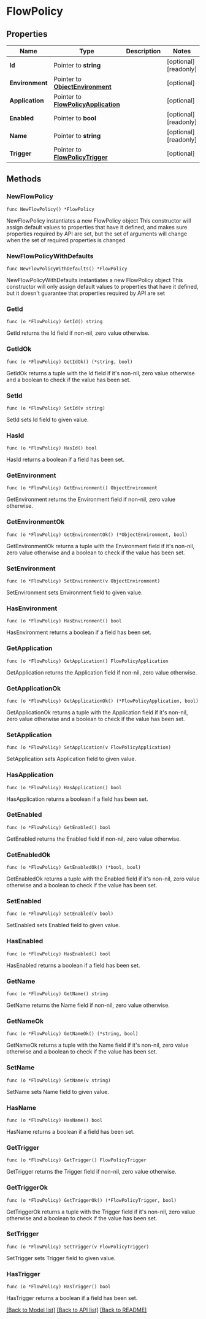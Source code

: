 # FlowPolicy

## Properties

Name | Type | Description | Notes
------------ | ------------- | ------------- | -------------
**Id** | Pointer to **string** |  | [optional] [readonly] 
**Environment** | Pointer to [**ObjectEnvironment**](ObjectEnvironment.md) |  | [optional] 
**Application** | Pointer to [**FlowPolicyApplication**](FlowPolicyApplication.md) |  | [optional] 
**Enabled** | Pointer to **bool** |  | [optional] [readonly] 
**Name** | Pointer to **string** |  | [optional] [readonly] 
**Trigger** | Pointer to [**FlowPolicyTrigger**](FlowPolicyTrigger.md) |  | [optional] 

## Methods

### NewFlowPolicy

`func NewFlowPolicy() *FlowPolicy`

NewFlowPolicy instantiates a new FlowPolicy object
This constructor will assign default values to properties that have it defined,
and makes sure properties required by API are set, but the set of arguments
will change when the set of required properties is changed

### NewFlowPolicyWithDefaults

`func NewFlowPolicyWithDefaults() *FlowPolicy`

NewFlowPolicyWithDefaults instantiates a new FlowPolicy object
This constructor will only assign default values to properties that have it defined,
but it doesn't guarantee that properties required by API are set

### GetId

`func (o *FlowPolicy) GetId() string`

GetId returns the Id field if non-nil, zero value otherwise.

### GetIdOk

`func (o *FlowPolicy) GetIdOk() (*string, bool)`

GetIdOk returns a tuple with the Id field if it's non-nil, zero value otherwise
and a boolean to check if the value has been set.

### SetId

`func (o *FlowPolicy) SetId(v string)`

SetId sets Id field to given value.

### HasId

`func (o *FlowPolicy) HasId() bool`

HasId returns a boolean if a field has been set.

### GetEnvironment

`func (o *FlowPolicy) GetEnvironment() ObjectEnvironment`

GetEnvironment returns the Environment field if non-nil, zero value otherwise.

### GetEnvironmentOk

`func (o *FlowPolicy) GetEnvironmentOk() (*ObjectEnvironment, bool)`

GetEnvironmentOk returns a tuple with the Environment field if it's non-nil, zero value otherwise
and a boolean to check if the value has been set.

### SetEnvironment

`func (o *FlowPolicy) SetEnvironment(v ObjectEnvironment)`

SetEnvironment sets Environment field to given value.

### HasEnvironment

`func (o *FlowPolicy) HasEnvironment() bool`

HasEnvironment returns a boolean if a field has been set.

### GetApplication

`func (o *FlowPolicy) GetApplication() FlowPolicyApplication`

GetApplication returns the Application field if non-nil, zero value otherwise.

### GetApplicationOk

`func (o *FlowPolicy) GetApplicationOk() (*FlowPolicyApplication, bool)`

GetApplicationOk returns a tuple with the Application field if it's non-nil, zero value otherwise
and a boolean to check if the value has been set.

### SetApplication

`func (o *FlowPolicy) SetApplication(v FlowPolicyApplication)`

SetApplication sets Application field to given value.

### HasApplication

`func (o *FlowPolicy) HasApplication() bool`

HasApplication returns a boolean if a field has been set.

### GetEnabled

`func (o *FlowPolicy) GetEnabled() bool`

GetEnabled returns the Enabled field if non-nil, zero value otherwise.

### GetEnabledOk

`func (o *FlowPolicy) GetEnabledOk() (*bool, bool)`

GetEnabledOk returns a tuple with the Enabled field if it's non-nil, zero value otherwise
and a boolean to check if the value has been set.

### SetEnabled

`func (o *FlowPolicy) SetEnabled(v bool)`

SetEnabled sets Enabled field to given value.

### HasEnabled

`func (o *FlowPolicy) HasEnabled() bool`

HasEnabled returns a boolean if a field has been set.

### GetName

`func (o *FlowPolicy) GetName() string`

GetName returns the Name field if non-nil, zero value otherwise.

### GetNameOk

`func (o *FlowPolicy) GetNameOk() (*string, bool)`

GetNameOk returns a tuple with the Name field if it's non-nil, zero value otherwise
and a boolean to check if the value has been set.

### SetName

`func (o *FlowPolicy) SetName(v string)`

SetName sets Name field to given value.

### HasName

`func (o *FlowPolicy) HasName() bool`

HasName returns a boolean if a field has been set.

### GetTrigger

`func (o *FlowPolicy) GetTrigger() FlowPolicyTrigger`

GetTrigger returns the Trigger field if non-nil, zero value otherwise.

### GetTriggerOk

`func (o *FlowPolicy) GetTriggerOk() (*FlowPolicyTrigger, bool)`

GetTriggerOk returns a tuple with the Trigger field if it's non-nil, zero value otherwise
and a boolean to check if the value has been set.

### SetTrigger

`func (o *FlowPolicy) SetTrigger(v FlowPolicyTrigger)`

SetTrigger sets Trigger field to given value.

### HasTrigger

`func (o *FlowPolicy) HasTrigger() bool`

HasTrigger returns a boolean if a field has been set.


[[Back to Model list]](../README.md#documentation-for-models) [[Back to API list]](../README.md#documentation-for-api-endpoints) [[Back to README]](../README.md)


